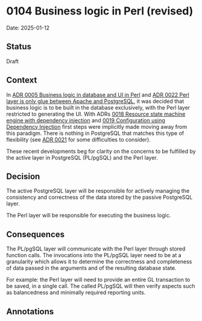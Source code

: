 # 0104 Business logic in Perl (revised)

Date: 2025-01-12

## Status

Draft

## Context

In [ADR 0005 Business logic in database and UI in
Perl](./0005-business-logic-in-database-and-UI-in-Perl.md) and [ADR 0022 Perl
layer is only glue between Apache and
PostgreSQL](./0022-perl-layer-only-glue-between-apache-and-pg.md), it was
decided that business logic is to be built in the database exclusively, with
the Perl layer restricted to generating the UI. With ADRs [0018 Resource
state machine engine with dependency
injection](./0018-resource-state-machine-engine-with-dependency-injection.md)
and [0019 Configuration using Dependency
Injection](0019-configuration-using-dependency-injection.md) first steps were
implicitly made moving away from this paradigm. There is nothing in PostgreSQL
that matches this type of flexibility (see [ADR
0021](0021-restricted-list-of-postgresql-extensions.md) for some difficulties
to consider).

These recent developments beg for clarity on the concerns to be fulfilled by
the active layer in PostgreSQL (PL/pgSQL) and the Perl layer.

## Decision

The active PostgreSQL layer will be responsible for actively managing the
consistency and correctness of the data stored by the passive PostgreSQL
layer.

The Perl layer will be responsible for executing the business logic.

## Consequences

The PL/pgSQL layer will communicate with the Perl layer through stored
function calls. The invocations into the PL/pgSQL layer need to be at a
granularity which allows it to determine the correctness and completeness
of data passed in the arguments and of the resulting database state.

For example: the Perl layer will need to provide an entire GL transaction
to be saved, in a single call. The called PL/pgSQL will then verify aspects
such as balancedness and minimally required reporting units.

## Annotations

